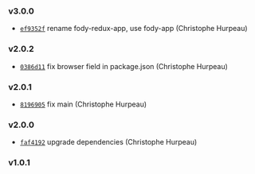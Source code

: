 ### v3.0.0

- [`ef9352f`](https://github.com/turacojs/fody-redux-app/commit/ef9352f88c566ca65463d4f711e8e7d39a531f0e) rename fody-redux-app, use fody-app (Christophe Hurpeau)

### v2.0.2

- [`0386d11`](https://github.com/turacojs/fody-redux/commit/0386d11cbe0909c417d71fd0f8298ac217bc4f53) fix browser field in package.json (Christophe Hurpeau)

### v2.0.1

- [`8196905`](https://github.com/turacojs/fody-redux/commit/8196905a1b86bb81c3842c59481bd6f75baeada3) fix main (Christophe Hurpeau)

### v2.0.0

- [`faf4192`](https://github.com/turacojs/fody-redux/commit/faf41923999ce975d30b02607ef3a24b51898bd7) upgrade dependencies (Christophe Hurpeau)

### v1.0.1



